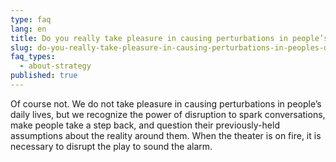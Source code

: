 ```yaml
---
type: faq
lang: en
title: Do you really take pleasure in causing perturbations in people’s daily lives?
slug: do-you-really-take-pleasure-in-causing-perturbations-in-peoples-daily-lives
faq_types:
  - about-strategy
published: true
---
```

Of course not. We do not take pleasure in causing perturbations in people’s daily lives, but we recognize the power of disruption to spark conversations, make people take a step back, and question their previously-held assumptions about the reality around them. When the theater is on fire, it is necessary to disrupt the play to sound the alarm.
